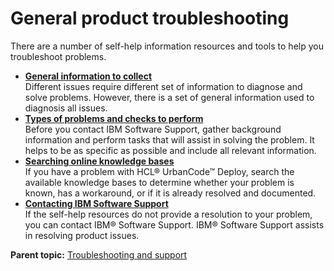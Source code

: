 # General product troubleshooting

There are a number of self-help information resources and tools to help you troubleshoot problems.

-   **[General information to collect](../topics/troubleshoot_infocollect.md)**  
Different issues require different set of information to diagnose and solve problems. However, there is a set of general information used to diagnosis all issues.
-   **[Types of problems and checks to perform](../topics/troubleshoot_problemtypes.md)**  
Before you contact IBM Software Support, gather background information and perform tasks that will assist in solving the problem. It helps to be as specific as possible and include all relevant information.
-   **[Searching online knowledge bases](../topics/t_searching_kbs.md)**  
If you have a problem with HCL® UrbanCode™ Deploy, search the available knowledge bases to determine whether your problem is known, has a workaround, or if it is already resolved and documented.
-   **[Contacting IBM Software Support](../topics/t_contactingibmsoftwaresupport.md)**  
If the self-help resources do not provide a resolution to your problem, you can contact IBM® Software Support. IBM® Software Support assists in resolving product issues.

**Parent topic:** [Troubleshooting and support](../topics/c_node_troubleshooting.md)

